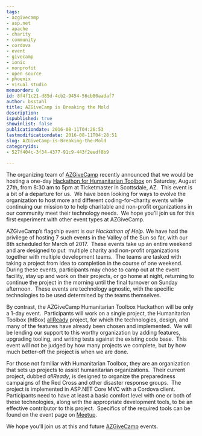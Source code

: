 ```yaml
---
tags:
- azgivecamp
- asp.net
- apache
- charity
- community
- cordova
- event
- givecamp
- ionic
- nonprofit
- open source
- phoenix
- visual studio
menuorder: 0
id: 8f4f1c21-d85d-4cb2-9454-56cb80aadaf7
author: bsstahl
title: AZGiveCamp is Breaking the Mold
description: 
ispublished: true
showinlist: false
publicationdate: 2016-08-11T04:26:53
lastmodificationdate: 2016-08-11T04:28:51
slug: AZGiveCamp-is-Breaking-the-Mold
categoryids:
- 527f404c-3f34-4377-91c9-443f2eedf0b9

---
```


The organizing team of [AZGiveCamp](http://www.azgivecamp.org/) recently announced that we would be hosting a one-day [Hackathon for Humanitarian Toolbox](https://www.meetup.com/AZGiveCamp/events/233223409/) on Saturday, August 27th, from 8:30 am to 5pm at Ticketmaster in Scottsdale, AZ.  This event is a bit of a departure for us.  We have been looking for ways to evolve the organization to host more and different coding-for-charity events while continuing our mission to to help charitable and non-profit organizations in our community meet their technology needs.  We hope you’ll join us for this first experiment with other event types at AZGiveCamp.

AZGiveCamp’s flagship event is our *Hackathon of Help.* We have had the privilege of hosting 7 such events in the Valley of the Sun so far, with our 8th scheduled for March of 2017.  These events take up an entire weekend and are designed to put  multiple charity and non-profit organizations together with multiple development teams.  The teams are tasked with taking a project from idea to completion in the course of one weekend.  During these events, participants may chose to camp out at the event facility, stay up and work on their projects, or go home at night, returning to continue the project in the morning until the final turnover on Sunday afternoon.  These events are technology agnostic, with the specific technologies to be used determined by the teams themselves.

By contrast, the AZGiveCamp Humanitarian Toolbox Hackathon will be only a 1-day event.  Participants will work on a single project, the Humanitarian Toolbox (htBox) [allReady](http://htbox.org) project, for which the technologies, design, and many of the features have already been chosen and implemented.  We will be lending our support to this worthy organization by adding features, upgrading tooling, and writing tests against the existing code base.  This event will not be judged by how many projects we complete, but by how much better-off the project is when we are done.

For those not familiar with Humanitarian Toolbox, they are an organization that sets up projects to assist humanitarian organizations.  Their current project, dubbed *allReady*, is designed to organize the preparedness campaigns of the Red Cross and other disaster response groups.  The project is implemented in ASP.NET Core MVC with a Cordova client. Participants need to have at least a basic comfort level with one or both of these technologies, along with the appropriate development tools, to be an effective contributor to this project.  Specifics of the required tools can be found on the event page on [Meetup](https://www.meetup.com/AZGiveCamp/events/233223409/).

We hope you’ll join us at this and future [AZGiveCamp](http://www.azgivecamp.org/) events.


